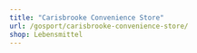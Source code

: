 ```yaml
---
title: "Carisbrooke Convenience Store"
url: /gosport/carisbrooke-convenience-store/
shop: Lebensmittel
---
```

